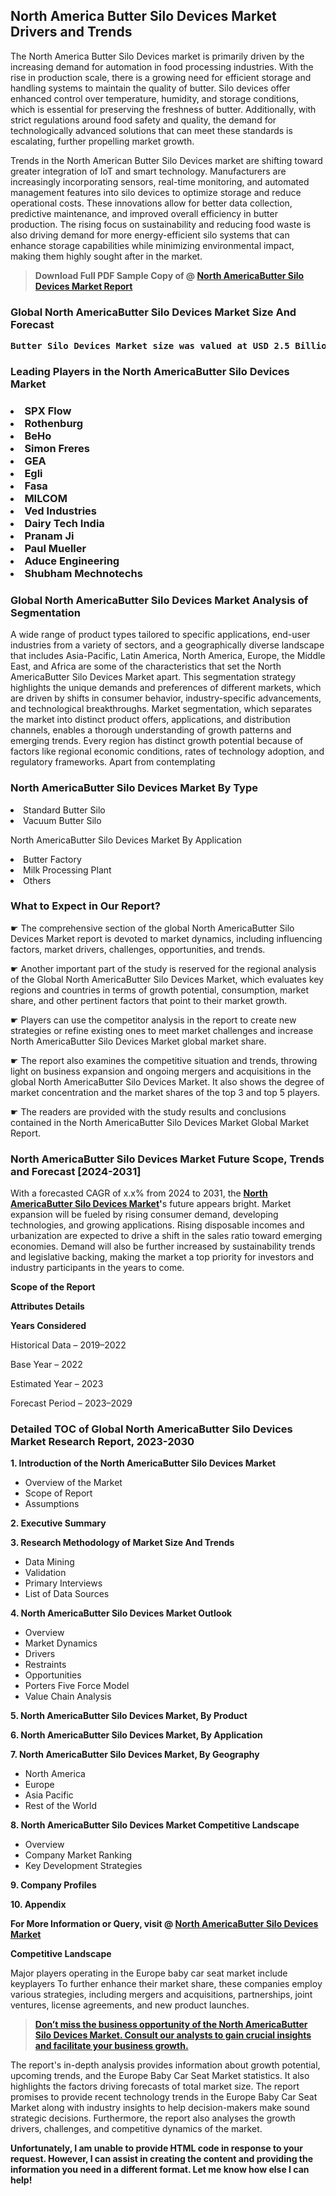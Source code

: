 <p> <h2>North America Butter Silo Devices Market Drivers and Trends</h2><p>The North America Butter Silo Devices market is primarily driven by the increasing demand for automation in food processing industries. With the rise in production scale, there is a growing need for efficient storage and handling systems to maintain the quality of butter. Silo devices offer enhanced control over temperature, humidity, and storage conditions, which is essential for preserving the freshness of butter. Additionally, with strict regulations around food safety and quality, the demand for technologically advanced solutions that can meet these standards is escalating, further propelling market growth.</p><p>Trends in the North American Butter Silo Devices market are shifting toward greater integration of IoT and smart technology. Manufacturers are increasingly incorporating sensors, real-time monitoring, and automated management features into silo devices to optimize storage and reduce operational costs. These innovations allow for better data collection, predictive maintenance, and improved overall efficiency in butter production. The rising focus on sustainability and reducing food waste is also driving demand for more energy-efficient silo systems that can enhance storage capabilities while minimizing environmental impact, making them highly sought after in the market.</p></p><blockquote id="" class=""><strong>Download Full PDF Sample Copy of @&nbsp;<a href="https://www.verifiedmarketreports.com/download-sample/?rid=755188&utm_source=GitHub-Jan&utm_medium=251" target="_blank">North AmericaButter Silo Devices Market Report</a>&nbsp;&nbsp;</strong></blockquote><h3 id="" class=""><strong>Global&nbsp;North AmericaButter Silo Devices Market Size And Forecast</strong></h3><pre class="reader-text-block__code-block"><strong>Butter Silo Devices Market size was valued at USD 2.5 Billion in 2022 and is projected to reach USD 4.7 Billion by 2030, growing at a CAGR of 8.5% from 2024 to 2030.</strong></pre><h3 id="" class="">Leading Players in the&nbsp;North AmericaButter Silo Devices Market</h3><h3 class=""></Li><Li>SPX Flow</Li><Li> Rothenburg</Li><Li> BeHo</Li><Li> Simon Freres</Li><Li> GEA</Li><Li> Egli</Li><Li> Fasa</Li><Li> MILCOM</Li><Li> Ved Industries</Li><Li> Dairy Tech India</Li><Li> Pranam Ji</Li><Li> Paul Mueller</Li><Li> Aduce Engineering</Li><Li> Shubham Mechnotechs</h3><h3 id="" class="">Global&nbsp;North AmericaButter Silo Devices Market Analysis of Segmentation</h3><p id="" class="">A wide range of product types tailored to specific applications, end-user industries from a variety of sectors, and a geographically diverse landscape that includes Asia-Pacific, Latin America, North America, Europe, the Middle East, and Africa are some of the characteristics that set the North AmericaButter Silo Devices Market apart. This segmentation strategy highlights the unique demands and preferences of different markets, which are driven by shifts in consumer behavior, industry-specific advancements, and technological breakthroughs. Market segmentation, which separates the market into distinct product offers, applications, and distribution channels, enables a thorough understanding of growth patterns and emerging trends. Every region has distinct growth potential because of factors like regional economic conditions, rates of technology adoption, and regulatory frameworks. Apart from contemplating</p><h3 id="" class="">North AmericaButter Silo Devices Market&nbsp;By Type</h3><p></Li><Li>Standard Butter Silo</Li><Li> Vacuum Butter Silo</p><div class="" data-test-id=""><p>North AmericaButter Silo Devices Market&nbsp;By Application</p></div><p class=""></Li><Li>Butter Factory</Li><Li> Milk Processing Plant</Li><Li> Others</p><div class="" data-test-id=""><h3><span class="">What to Expect in Our Report?</span></h3></div><div class="" data-test-id=""><p><span class="">☛ The comprehensive section of the global North AmericaButter Silo Devices Market report is devoted to market dynamics, including influencing factors, market drivers, challenges, opportunities, and trends.</span></p></div><div class="" data-test-id=""><p><span class="">☛ Another important part of the study is reserved for the regional analysis of the Global North AmericaButter Silo Devices Market, which evaluates key regions and countries in terms of growth potential, consumption, market share, and other pertinent factors that point to their market growth.</span></p></div><div class="" data-test-id=""><p><span class="">☛ Players can use the competitor analysis in the report to create new strategies or refine existing ones to meet market challenges and increase North AmericaButter Silo Devices Market global market share.</span></p></div><div class="" data-test-id=""><p><span class="">☛ The report also examines the competitive situation and trends, throwing light on business expansion and ongoing mergers and acquisitions in the global North AmericaButter Silo Devices Market. It also shows the degree of market concentration and the market shares of the top 3 and top 5 players.</span></p></div><div class="" data-test-id=""><p><span class="">☛ The readers are provided with the study results and conclusions contained in the North AmericaButter Silo Devices Market Global Market Report.</span></p></div><div class="" data-test-id=""><h3><span class="">North AmericaButter Silo Devices Market Future Scope, Trends and Forecast [2024-2031]</span></h3></div><div class="" data-test-id=""><p><span class="">With a forecasted CAGR of x.x% from 2024 to 2031, the <strong><a href="https://www.verifiedmarketreports.com/download-sample/?rid=755188&utm_source=GitHub-Jan&utm_medium=251" target="_blank">North AmericaButter Silo Devices Market</a>'</strong>s future appears bright. Market expansion will be fueled by rising consumer demand, developing technologies, and growing applications. Rising disposable incomes and urbanization are expected to drive a shift in the sales ratio toward emerging economies. Demand will also be further increased by sustainability trends and legislative backing, making the market a top priority for investors and industry participants in the years to come.</span></p><p id="ember66" class="ember-view reader-text-block__paragraph"><strong>Scope of the Report</strong></p><p id="ember67" class="ember-view reader-text-block__paragraph"><strong>Attributes Details</strong></p><p id="ember68" class="ember-view reader-text-block__paragraph"><strong>Years Considered</strong></p><p id="ember69" class="ember-view reader-text-block__paragraph">Historical Data &ndash; 2019&ndash;2022</p><p id="ember70" class="ember-view reader-text-block__paragraph">Base Year &ndash; 2022</p><p id="ember71" class="ember-view reader-text-block__paragraph">Estimated Year &ndash; 2023</p><p id="ember72" class="ember-view reader-text-block__paragraph">Forecast Period &ndash; 2023&ndash;2029</p></div><h3 id="" class="">Detailed TOC of Global North AmericaButter Silo Devices Market Research Report, 2023-2030</h3><p id="" class=""><strong>1. Introduction of the North AmericaButter Silo Devices Market</strong></p><ul><li>Overview of the Market</li><li>Scope of Report</li><li>Assumptions</li></ul><p id="" class=""><strong>2. Executive Summary</strong></p><p id="" class=""><strong>3. Research Methodology of Market Size And Trends</strong></p><ul><li>Data Mining</li><li>Validation</li><li>Primary Interviews</li><li>List of Data Sources</li></ul><p id="" class=""><strong>4. North AmericaButter Silo Devices Market Outlook</strong></p><ul><li>Overview</li><li>Market Dynamics</li><li>Drivers</li><li>Restraints</li><li>Opportunities</li><li>Porters Five Force Model</li><li>Value Chain Analysis</li></ul><p id="" class=""><strong>5. North AmericaButter Silo Devices Market, By Product</strong></p><p id="" class=""><strong>6. North AmericaButter Silo Devices Market, By Application</strong></p><p id="" class=""><strong>7. North AmericaButter Silo Devices Market, By Geography</strong></p><ul><li>North America</li><li>Europe</li><li>Asia Pacific</li><li>Rest of the World</li></ul><p id="" class=""><strong>8. North AmericaButter Silo Devices Market Competitive Landscape</strong></p><ul><li>Overview</li><li>Company Market Ranking</li><li>Key Development Strategies</li></ul><p id="" class=""><strong>9. Company Profiles</strong></p><p id="" class=""><strong>10. Appendix</strong></p><p><strong>For More Information or Query, visit&nbsp;@ <a href="https://www.verifiedmarketreports.com/product/butter-silo-devices-market/" target="_blank">North AmericaButter Silo Devices Market</a></strong></p><p id="ember61" class="ember-view reader-text-block__paragraph"><strong>Competitive Landscape</strong></p><p id="ember62" class="ember-view reader-text-block__paragraph">Major players operating in the Europe baby car seat market include keyplayers To further enhance their market share, these companies employ various strategies, including mergers and acquisitions, partnerships, joint ventures, license agreements, and new product launches.</p><blockquote id="ember63" class="ember-view reader-text-block__blockquote"><strong><a href="https://www.verifiedmarketreports.com/download-sample/?rid=755188&utm_source=GitHub-Jan&utm_medium=251" target="_blank">Don&rsquo;t miss the business opportunity of the North AmericaButter Silo Devices Market. Consult our analysts to gain crucial insights and facilitate your business growth.</a></strong></blockquote><p id="ember64" class="ember-view reader-text-block__paragraph">The report's in-depth analysis provides information about growth potential, upcoming trends, and the Europe Baby Car Seat Market statistics. It also highlights the factors driving forecasts of total market size. The report promises to provide recent technology trends in the Europe Baby Car Seat Market along with industry insights to help decision-makers make sound strategic decisions. Furthermore, the report also analyses the growth drivers, challenges, and competitive dynamics of the market.</p><p class="ember-view reader-text-block__paragraph"><strong>Unfortunately, I am unable to provide HTML code in response to your request. However, I can assist in creating the content and providing the information you need in a different format. Let me know how else I can help!</strong></p>
